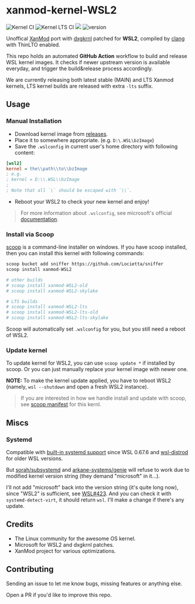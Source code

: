 # xanmod-kernel-WSL2
![Kernel CI](https://github.com/Locietta/xanmod-kernel-WSL2/actions/workflows/build.yml/badge.svg?branch=main)
![Kernel LTS CI](https://github.com/Locietta/xanmod-kernel-WSL2/actions/workflows/build-lts.yml/badge.svg?branch=main)
![](https://img.shields.io/github/license/Locietta/xanmod-kernel-WSL2)
![version](https://badgen.net/github/release/Locietta/xanmod-kernel-WSL2)

Unoffical [XanMod](https://github.com/xanmod/linux) port with [dxgkrnl](https://github.com/microsoft/WSL2-Linux-Kernel/tree/linux-msft-wsl-5.15.62.1/drivers/hv/dxgkrnl) patched for **WSL2**, compiled by [clang](https://clang.llvm.org/) with ThinLTO enabled.

This repo holds an automated **GitHub Action** workflow to build and release WSL kernel images. It checks if newer upstream version is available everyday, and trigger the build&release process accordingly. 

We are currently releasing both latest stable (MAIN) and LTS Xanmod kernels, LTS kernel builds are released with extra `-lts` suffix.

## Usage

### Manual Installation

* Download kernel image from [releases](https://github.com/Locietta/xanmod-kernel-WSL2/releases).
* Place it to somewhere appropriate. (e.g. `D:\.WSL\bzImage`) 
* Save the `.wslconfig` in current user's home directory with following content:
```ini
[wsl2]
kernel = the\\path\\to\\bzImage
; e.g.
; kernel = D:\\.WSL\\bzImage
;
; Note that all `\` should be escaped with `\\`.
```
* Reboot your WSL2 to check your new kernel and enjoy!

> For more information about `.wslconfig`, see microsoft's official [documentation](https://docs.microsoft.com/en-us/windows/wsl/wsl-config#configure-global-options-with-wslconfig).

### Install via Scoop

[scoop](https://scoop.sh/) is a command-line installer on windows. If you have scoop installed, then you can install this kernel with following commands:

```bash
scoop bucket add sniffer https://github.com/Locietta/sniffer
scoop install xanmod-WSL2

# other builds
# scoop install xanmod-WSL2-old
# scoop install xanmod-WSL2-skylake

# LTS builds
# scoop install xanmod-WSL2-lts
# scoop install xanmod-WSL2-lts-old
# scoop install xanmod-WSL2-lts-skylake
```

Scoop will automatically set `.wslconfig` for you, but you still need a reboot of WSL2.

### Update kernel

To update kernel for WSL2, you can use `scoop update *` if installed by scoop. Or you can just manually replace your kernel image with newer one.

**NOTE:** To make the kernel update applied, you have to reboot WSL2 (namely, `wsl --shutdown` and open a fresh WSL2 instance).

> If you are interested in how we handle install and update with scoop, see [scoop manifest](https://github.com/Locietta/sniffer/blob/master/bucket/xanmod-WSL2.json) for this kernl.

## Miscs

### Systemd

Compatible with [built-in systemd support](https://devblogs.microsoft.com/commandline/systemd-support-is-now-available-in-wsl/) since WSL 0.67.6 and [wsl-distrod](https://github.com/nullpo-head/wsl-distrod) for older WSL versions. 

But [sorah/subsystemd](https://github.com/sorah/subsystemctl) and [arkane-systems/genie](https://github.com/arkane-systems/genie) will refuse to work due to modified kernel version string (they demand "microsoft" in it...).

I'll not add "microsoft" back into the version string (it's quite long now), since "WSL2" is sufficient, see [WSL#423](https://github.com/Microsoft/WSL/issues/423#issuecomment-221627364). And you can check it with `systemd-detect-virt`, it should return `wsl`. I'll make a change if there's any update.

## Credits

* The Linux community for the awesome OS kernel.
* Microsoft for WSL2 and dxgkrnl patches.
* XanMod project for various optimizations.

## Contributing

Sending an issue to let me know bugs, missing features or anything else.

Open a PR if you'd like to improve this repo.
